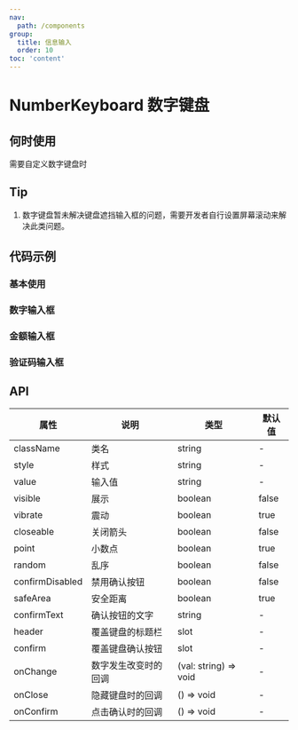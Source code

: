 ```yaml
---
nav:
  path: /components
group:
  title: 信息输入
  order: 10
toc: 'content'
---
```


# NumberKeyboard 数字键盘

## 何时使用
需要自定义数字键盘时

## Tip
1. 数字键盘暂未解决键盘遮挡输入框的问题，需要开发者自行设置屏幕滚动来解决此类问题。

## 代码示例

### 基本使用
<code src='pages/NumberKeyboard/index'></code>

### 数字输入框
<code src='pages/NumberKeyboardNumber/index'></code>

### 金额输入框
<code src='pages/NumberKeyboardAmount/index'></code>

### 验证码输入框
<code src='pages/NumberKeyboardCode/index'></code>

## API
| 属性 | 说明 | 类型 | 默认值 |
| ------------|---------|----|-----|
| className   | 类名         | string | - | 
| style       | 样式         | string | - |
| value       | 输入值       | string  | -     |
| visible     | 展示         | boolean | false |
| vibrate     | 震动         | boolean | true  |
| closeable   | 关闭箭头      | boolean | false |
| point       | 小数点       | boolean | true  |
| random      | 乱序         | boolean | false |
| confirmDisabled| 禁用确认按钮  | boolean | false|
| safeArea    | 安全距离      | boolean | true |
| confirmText | 确认按钮的文字 | string  | -   |
| header      | 覆盖键盘的标题栏 | slot  | -   |
| confirm     | 覆盖键盘确认按钮 | slot  | -   |
| onChange    | 数字发生改变时的回调 | (val: string) => void |-|
| onClose     | 隐藏键盘时的回调 | () => void |-|
| onConfirm   | 点击确认时的回调 | () => void |-|
